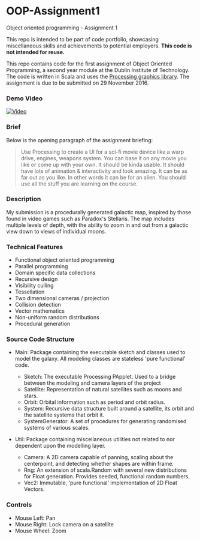 # OOP-Assignment1
Object oriented programming - Assignment 1


This repo is intended to be part of code portfolio, showcasing miscellaneous skills and achievements to potential employers. **This code is not intended for reuse.**

This repo contains code for the first assignment of Object Oriented Programming, a second year module at the Dublin Institute of Technology. The code is written in Scala and uses the [Processing graphics library](https://processing.org/). The assignment is due to be submitted on 29 November 2016.


### Demo Video

[![Video](http://img.youtube.com/vi/IJ4TzwCRns8/0.jpg)](http://www.youtube.com/watch?v=IJ4TzwCRns8)


### Brief
Below is the opening paragraph of the assignment briefing:
> Use Processing to create a UI for a sci-fi movie device like a warp drive, engines, weapons system. You can base it on any movie you like or come up with your own. It should be kinda usable. It should have lots of animation & interactivity and look amazing. It can be as far out as you like. In other words it can be for an alien. You should use all the stuff you are learning on the course.


### Description
My submission is a procedurally generated galactic map, inspired by those found in video games such as Paradox's Stellaris. The map includes multiple levels of depth, with the ability to zoom in and out from a galactic view down to views of individual moons.


### Technical Features
* Functional object oriented programming
* Parallel programming
* Domain specific data collections
* Recursive design
* Visibility culling
* Tessellation
* Two dimensional cameras / projection
* Collision detection
* Vector mathematics
* Non-uniform random distributions
* Procedural generation


### Source Code Structure

* Main: Package containing the executable sketch and classes used to model the galaxy. All modeling classes are stateless 'pure functional' code.
    * Sketch: The executable Processing PApplet. Used to a bridge between the modeling and camera layers of the project
    * Satellite: Representation of natural satellites such as moons and stars.
    * Orbit: Orbital information such as period and orbit radius.
    * System: Recursive data structure built around a satellite, its orbit and the satellite systems that orbit it.
    * SystemGenerator: A set of procedures for generating randomised systems of various scales.


* Util: Package containing miscellaneous utilities not related to nor dependent upon the modelling layer.
    * Camera: A 2D camera capable of panning, scaling about the centerpoint, and detecting whether shapes are within frame.
    * Rng: An extension of scala.Random with several new distributions for Float generation. Provides seeded, functional random numbers.
    * Vec2: Immutable, 'pure functional' implementation of 2D Float Vectors.


### Controls
* Mouse Left: Pan
* Mouse Right: Lock camera on a satellite
* Mouse Wheel: Zoom
